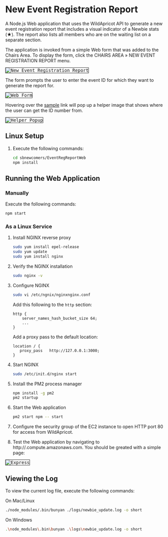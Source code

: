 # New Event Registration Report

A Node.js Web application that uses the WildApricot API to generate a new event registration report that includes a visual indicator of a Newbie stats (&#x2605;). The report also lists all members who are on the waiting list on a separate section.

The application is invoked from a simple Web form that was added to the Chairs Area. To display the form, click the CHAIRS AREA &#187; NEW EVENT REGISTRATION REPORT menu.

<kbd style="border: 1px solid; width: 600px;">![New Event Registration Report](/../screenshots/menu.png?raw=true "New Event Registration Report")</kbd>

The form prompts the user to enter the event ID for which they want to generate the report for.

<kbd style="border: 1px solid; width: 600px;">![Web Form](/../screenshots/webform.png?raw=true "Web Form")</kbd>

Hovering over the [sample]() link will pop up a helper image that shows where the user can get the ID number from.

<kbd style="border: 1px solid; width: 600px;">![Helper Popup](https://www.sbnewcomers.org/resources/Pictures/Events/event_info.png "Helper Popup")</kbd>

## Linux Setup

1. Execute the following commands:

   ```bash
   cd sbnewcomers/EventRegReportWeb
   npm install
   ```

## Running the Web Application

### Manually

Execute the following commands:

```bash
npm start
```

### As a Linux Service

1. Install NGINX reverse proxy

   ```bash
   sudo yum install epel-release
   sudo yum update
   sudo yum install nginx
   ```

2. Verify the NGINX installation

   ```bash
   sudo nginx -v
   ```

3. Configure NGINX

   ```bash
   sudo vi /etc/ngnix/nginxnginx.conf
   ```

   Add this following to the `http` section:

   ```nginx
   http {
       server_names_hash_bucket_size 64;
       ...
   }
   ```

   Add a proxy pass to the default location:

   ```nginx
   location / {
      proxy_pass   http://127.0.0.1:3000;
   }
   ```

4. Start NGINX

   ```bash
   sudo /etc/init.d/nginx start
   ```

5. Install the PM2 process manager

   ```bash
   npm install -g pm2
   pm2 startup
   ```

6. Start the Web application

   ```bash
   pm2 start npm -- start
   ```

7. Configure the security group of the EC2 instance to open HTTP port 80 for access from WildApricot.

8. Test the Web application by navigating to http://<hostname>.compute.amazonaws.com. You should be greated with a simple page:

<kbd style="border: 1px solid; width: 600px;">![Express](/../screenshots/express.png?raw=true "Express")</kbd>

## Viewing the Log

To view the current log file, execute the following commands:

On Mac/Linux

```bash
./node_modules/.bin/bunyan ./logs/newbie_update.log -o short
```

On Windows

```bash
.\node_modules\.bin\bunyan .\logs\newbie_update.log -o short
```